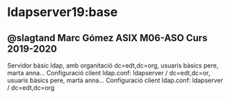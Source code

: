 # ldapserver19:base
## @slagtand Marc Gómez ASIX M06-ASO Curs 2019-2020

Servidor bàsic ldap, amb organitació dc=edt,dc=org,
usuaris bàsics pere, marta anna...
Configuració client ldap.conf: ldapserver / dc=edt,dc=or,
usuaris bàsics pere, marta anna...
Configuració client ldap.conf: ldapserver / dc=edt,dc=org
